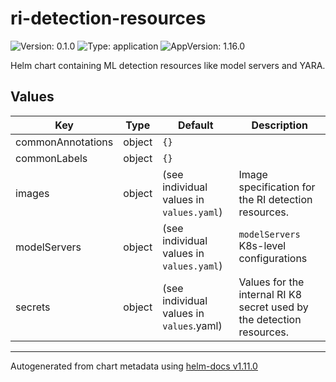 # ri-detection-resources

![Version: 0.1.0](https://img.shields.io/badge/Version-0.1.0-informational?style=flat-square) ![Type: application](https://img.shields.io/badge/Type-application-informational?style=flat-square) ![AppVersion: 1.16.0](https://img.shields.io/badge/AppVersion-1.16.0-informational?style=flat-square)

Helm chart containing ML detection resources like model servers and YARA.

## Values

| Key | Type | Default | Description |
|-----|------|---------|-------------|
| commonAnnotations | object | `{}` |  |
| commonLabels | object | `{}` |  |
| images | object | (see individual values in `values.yaml`) | Image specification for the RI detection resources. |
| modelServers | object | (see individual values in `values.yaml`) | `modelServers` K8s-level configurations |
| secrets | object | (see individual values in `values`.yaml) | Values for the internal RI K8 secret used by the detection resources. |

----------------------------------------------
Autogenerated from chart metadata using [helm-docs v1.11.0](https://github.com/norwoodj/helm-docs/releases/v1.11.0)
